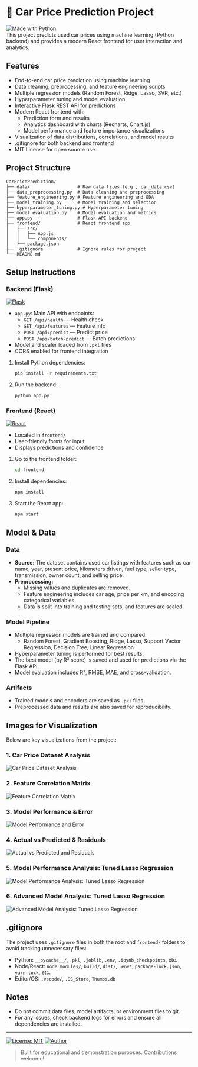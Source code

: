 # 🚗 Car Price Prediction Project
[![Made with Python](https://img.shields.io/badge/Python-3.9-blue.svg)](https://www.python.org/)  
This project predicts used car prices using machine learning (Python backend) and provides a modern React frontend for user interaction and analytics.

## Features

- End-to-end car price prediction using machine learning
- Data cleaning, preprocessing, and feature engineering scripts
- Multiple regression models (Random Forest, Ridge, Lasso, SVR, etc.)
- Hyperparameter tuning and model evaluation
- Interactive Flask REST API for predictions
- Modern React frontend with:
	- Prediction form and results
	- Analytics dashboard with charts (Recharts, Chart.js)
	- Model performance and feature importance visualizations
- Visualization of data distributions, correlations, and model results
- .gitignore for both backend and frontend
- MIT License for open source use

## Project Structure

```
CarPricePrediction/
├── data/                  # Raw data files (e.g., car_data.csv)
├── data_preprocessing.py  # Data cleaning and preprocessing
├── feature_engineering.py # Feature engineering and EDA
├── model_training.py      # Model training and selection
├── hyperparameter_tuning.py # Hyperparameter tuning
├── model_evaluation.py    # Model evaluation and metrics
├── app.py                 # Flask API backend
├── frontend/              # React frontend app
│   ├── src/
│   │   ├── App.js
│   │   └── components/
│   └── package.json
├── .gitignore             # Ignore rules for project
└── README.md
```

## Setup Instructions

### Backend (Flask)
[![Flask](https://img.shields.io/badge/Flask-Backend-lightgrey.svg)](https://flask.palletsprojects.com/)
- `app.py`: Main API with endpoints:
  - `GET /api/health` — Health check
  - `GET /api/features` — Feature info
  - `POST /api/predict` — Predict price
  - `POST /api/batch-predict` — Batch predictions
- Model and scaler loaded from `.pkl` files
- CORS enabled for frontend integration

1. Install Python dependencies:
	```bash
	pip install -r requirements.txt
	```
2. Run the backend:
	```bash
	python app.py
	```

### Frontend (React)
[![React](https://img.shields.io/badge/React-Frontend-61DAFB.svg)](https://react.dev/)
- Located in `frontend/`
- User-friendly forms for input
- Displays predictions and confidence

1. Go to the frontend folder:
	```bash
	cd frontend
	```
2. Install dependencies:
	```bash
	npm install
	```
3. Start the React app:
	```bash
	npm start
	```
## Model & Data

### Data
- **Source:** The dataset contains used car listings with features such as car name, year, present price, kilometers driven, fuel type, seller type, transmission, owner count, and selling price.
- **Preprocessing:**
	- Missing values and duplicates are removed.
	- Feature engineering includes car age, price per km, and encoding categorical variables.
	- Data is split into training and testing sets, and features are scaled.

### Model Pipeline
- Multiple regression models are trained and compared:
	- Random Forest, Gradient Boosting, Ridge, Lasso, Support Vector Regression, Decision Tree, Linear Regression
- Hyperparameter tuning is performed for best results.
- The best model (by R² score) is saved and used for predictions via the Flask API.
- Model evaluation includes R², RMSE, MAE, and cross-validation.

### Artifacts
- Trained models and encoders are saved as `.pkl` files.
- Preprocessed data and results are also saved for reproducibility.


## Images for Visualization

Below are key visualizations from the project:

### 1. Car Price Dataset Analysis
![Car Price Dataset Analysis](images\Fig_1.png)

### 2. Feature Correlation Matrix
![Feature Correlation Matrix](images\Fig_2.png)

### 3. Model Performance & Error
![Model Performance and Error](images\Fig_3.png)

### 4. Actual vs Predicted & Residuals
![Actual vs Predicted and Residuals](images\Fig_4.png)

### 5. Model Performance Analysis: Tuned Lasso Regression
![Model Performance Analysis: Tuned Lasso Regression](images\Fig_5.png)

### 6. Advanced Model Analysis: Tuned Lasso Regression
![Advanced Model Analysis: Tuned Lasso Regression](images\Fig_6.png)

## .gitignore

The project uses `.gitignore` files in both the root and `frontend/` folders to avoid tracking unnecessary files:
- Python: `__pycache__/`, `.pkl`, `.joblib`, `.env`, `.ipynb_checkpoints`, etc.
- Node/React: `node_modules/`, `build/`, `dist/`, `.env*`, `package-lock.json`, `yarn.lock`, etc.
- Editor/OS: `.vscode/`, `.DS_Store`, `Thumbs.db`

## Notes
- Do not commit data files, model artifacts, or environment files to git.
- For any issues, check backend logs for errors and ensure all dependencies are installed.

---
[![License: MIT](https://img.shields.io/badge/License-MIT-yellow.svg)](LICENSE)
[![Author](https://img.shields.io/badge/Author-Keerthan%20B%20M-blue.svg)](https://github.com/Keerthan2024)

> Built for educational and demonstration purposes. Contributions welcome!